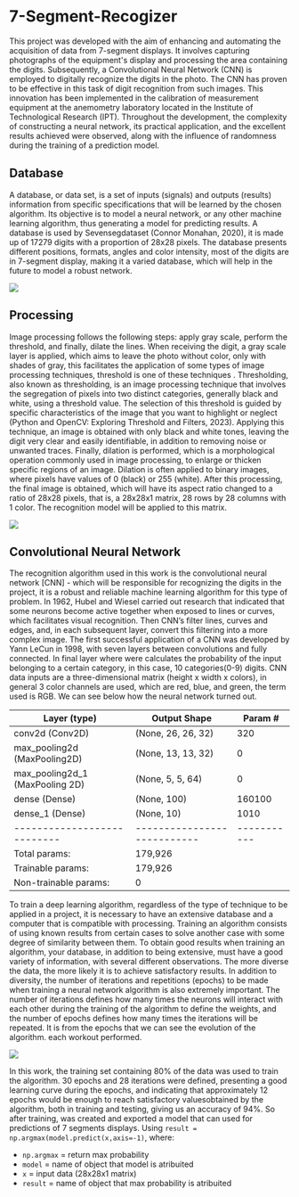 # 7-Segment-Recogizer

This project was developed with the aim of enhancing and automating the acquisition of data from 7-segment displays. It involves capturing photographs of the equipment's display and processing the area containing the digits. Subsequently, a Convolutional Neural Network (CNN) is employed to digitally recognize the digits in the photo. The CNN has proven to be effective in this task of digit recognition from such images. This innovation has been implemented in the calibration of measurement equipment at the anemometry laboratory located in the Institute of Technological Research (IPT). Throughout the development, the complexity of constructing a neural network, its practical application, and the excellent results achieved were observed, along with the influence of randomness during the training of a prediction model.

## Database 

A database, or data set, is a set of inputs (signals) and outputs (results) information from specific specifications that will be learned by the chosen algorithm. Its objective is to model a neural network, or any other machine learning algorithm, thus generating a model for predicting results. 
A database is used by Sevensegdataset (Connor Monahan, 2020), it is made up of 17279 digits with a proportion of 28x28 pixels. The database presents different positions, formats, angles and color intensity, most of the digits are in 7-segment display, making it a varied database, which will help in the future to model a robust network.

<div aling="center">
<img src = "https://github.com/user-attachments/assets/fbcae7fc-5668-4b8a-89f7-12371fcd0afc"
</div>


## Processing

Image processing follows the following steps: apply gray scale, perform the threshold, and finally, dilate the lines. When receiving the digit, a gray scale layer is applied, which aims to leave the photo without color, only with shades of gray, this facilitates the application of some types of image processing techniques, threshold is one of these techniques .	 Thresholding, also known as thresholding, is an image processing technique that involves the segregation of pixels into two distinct categories, generally black and white, using a threshold value. The selection of this threshold is guided by specific characteristics of the image that you want to highlight or neglect (Python and OpenCV: Exploring Threshold and Filters, 2023). 
Applying this technique, an image is obtained with only black and white tones, leaving the digit very clear and easily identifiable, in addition to removing noise or unwanted traces.  Finally, dilation is performed, which is a morphological operation commonly used in image processing, to enlarge or thicken specific regions of an image. Dilation is often applied to binary images, where pixels have values ​​of 0 (black) or 255 (white). After this processing, the final image is obtained, which will have its aspect ratio changed to a ratio of 28x28 pixels, that is, a 28x28x1 matrix, 28 rows by 28 columns with 1 color. The recognition model will be applied to this matrix.

<div aling="center">
<img src = "https://github.com/user-attachments/assets/c4264e56-f96b-422b-8dde-1a2fe2495545"
</div>


## Convolutional Neural Network

The recognition algorithm used in this work is the convolutional neural network [CNN] - which will be responsible for recognizing the digits in the project, it is a robust and reliable machine learning algorithm for this type of problem. In 1962, Hubel and Wiesel carried out research that indicated that some neurons become active together when exposed to lines or curves, which facilitates visual recognition. Then CNN’s filter lines, curves and edges, and, in each subsequent layer, convert this filtering into a more complex image. The first successful application of a CNN was developed by Yann LeCun in 1998, with seven layers between convolutions and fully connected. In final layer where were calculates the probability of the input belonging to a certain category, in this case, 10 categories(0-9) digits.
CNN data inputs are a three-dimensional matrix (height x width x colors), in general 3 color channels are used, which are red, blue, and green, the term used is RGB. We can see below how the neural network turned out.


|Layer (type)               |  Output Shape             | Param #   |
|---------------------------|---------------------------|-----------|
|conv2d (Conv2D)            | (None, 26, 26, 32)        |320        |                                                             
|max_pooling2d (MaxPooling2D)  | (None, 13, 13, 32)      | 0         |                                                                                    |conv2d_1 (Conv2D)             | (None, 11, 11, 64)       | 18496   |                                                                
| max_pooling2d_1 (MaxPooling 2D)   | (None, 5, 5, 64)         | 0   |                                                                                    |flatten (Flatten)           | (None, 1600)             | 0        | 
| dense (Dense)              | (None, 100)              | 160100    |
|dense_1 (Dense)           |  (None, 10)                | 1010      |
|---------------------------|---------------------------|-----------|                                                             
Total params: | 179,926 |
Trainable params: | 179,926 |
Non-trainable params: |0 |


To train a deep learning algorithm, regardless of the type of technique to be applied in a project, it is necessary to have an extensive database and a computer that is compatible with processing. Training an algorithm consists of using known results from certain cases to solve another case with some degree of similarity between them. To obtain good results when training an algorithm, your database, in addition to being extensive, must have a good variety of information, with several different observations. The more diverse the data, the more likely it is to achieve satisfactory results. In addition to diversity, the number of iterations and repetitions (epochs) to be made when training a neural network algorithm is also extremely important. The number of iterations defines how many times the neurons will interact with each other during the training of the algorithm to define the weights, and the number of epochs defines how many times the iterations will be repeated. It is from the epochs that we can see the evolution of the algorithm. each workout performed. 

<div aling="center">
<img src = "https://github.com/user-attachments/assets/42b1baf4-721d-4ecf-86db-cf65c85d05b5"
</div>

In this work, the training set containing 80% of the data was used to train the algorithm. 30 epochs and 28 iterations were defined, presenting a good learning curve during the epochs, and indicating that approximately 12 epochs would be enough to reach satisfactory values ​​obtained by the algorithm, both in training and testing, giving us an accuracy of 94%. So after training, was created and exported a model that can used for predictions of 7 segments displays. Using ```result = np.argmax(model.predict(x,axis=-1)```, where:
* ```np.argmax``` = return max probability
* ```model``` = name of object that model is atribuited
* ```x``` = input data (28x28x1 matrix)
* ```result``` = name of object that max probability is atribuited




